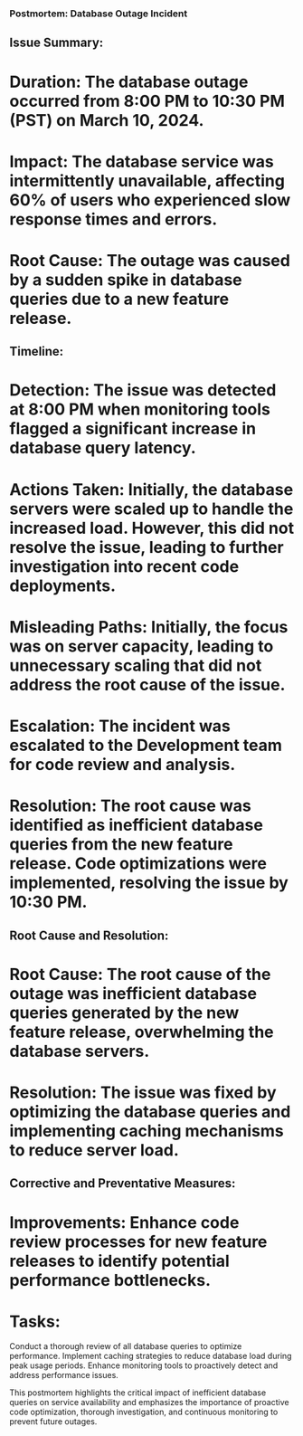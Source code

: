 ### Postmortem: Database Outage Incident
## Issue Summary:
# Duration: The database outage occurred from 8:00 PM to 10:30 PM (PST) on March 10, 2024.
# Impact: The database service was intermittently unavailable, affecting 60% of users who experienced slow response times and errors.
# Root Cause: The outage was caused by a sudden spike in database queries due to a new feature release.
## Timeline:
# Detection: The issue was detected at 8:00 PM when monitoring tools flagged a significant increase in database query latency.
# Actions Taken: Initially, the database servers were scaled up to handle the increased load. However, this did not resolve the issue, leading to further investigation into recent code deployments.
# Misleading Paths: Initially, the focus was on server capacity, leading to unnecessary scaling that did not address the root cause of the issue.
# Escalation: The incident was escalated to the Development team for code review and analysis.
# Resolution: The root cause was identified as inefficient database queries from the new feature release. Code optimizations were implemented, resolving the issue by 10:30 PM.
## Root Cause and Resolution:
# Root Cause: The root cause of the outage was inefficient database queries generated by the new feature release, overwhelming the database servers.
# Resolution: The issue was fixed by optimizing the database queries and implementing caching mechanisms to reduce server load.
## Corrective and Preventative Measures:
# Improvements: Enhance code review processes for new feature releases to identify potential performance bottlenecks.
# Tasks:
Conduct a thorough review of all database queries to optimize performance.
Implement caching strategies to reduce database load during peak usage periods.
Enhance monitoring tools to proactively detect and address performance issues.

This postmortem highlights the critical impact of inefficient database queries on service availability and emphasizes the importance of proactive code optimization, thorough investigation, and continuous monitoring to prevent future outages.
